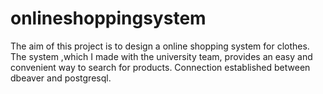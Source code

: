 # onlineshoppingsystem
The aim of this project is to design a online shopping system for clothes. The system ,which I made with the university team, provides an easy and convenient way to search for products. Connection established between dbeaver and postgresql.
